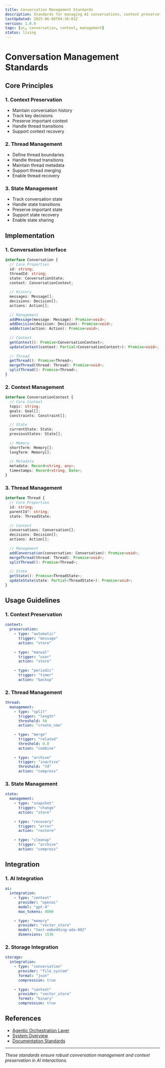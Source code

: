 ```yaml
---
title: Conversation Management Standards
description: Standards for managing AI conversations, context preservation, and thread management in the CLARITY_ENGINE system.
lastUpdated: 2025-06-08T04:36:01Z
version: 1.0.0
tags: [ai, conversation, context, management]
status: living
---
```


# Conversation Management Standards

## Core Principles

### 1. Context Preservation
- Maintain conversation history
- Track key decisions
- Preserve important context
- Handle thread transitions
- Support context recovery

### 2. Thread Management
- Define thread boundaries
- Handle thread transitions
- Maintain thread metadata
- Support thread merging
- Enable thread recovery

### 3. State Management
- Track conversation state
- Handle state transitions
- Preserve important state
- Support state recovery
- Enable state sharing

## Implementation

### 1. Conversation Interface
```typescript
interface Conversation {
  // Core Properties
  id: string;
  threadId: string;
  state: ConversationState;
  context: ConversationContext;
  
  // History
  messages: Message[];
  decisions: Decision[];
  actions: Action[];
  
  // Management
  addMessage(message: Message): Promise<void>;
  addDecision(decision: Decision): Promise<void>;
  addAction(action: Action): Promise<void>;
  
  // Context
  getContext(): Promise<ConversationContext>;
  updateContext(context: Partial<ConversationContext>): Promise<void>;
  
  // Thread
  getThread(): Promise<Thread>;
  mergeThread(thread: Thread): Promise<void>;
  splitThread(): Promise<Thread>;
}
```

### 2. Context Management
```typescript
interface ConversationContext {
  // Core Context
  topic: string;
  goals: Goal[];
  constraints: Constraint[];
  
  // State
  currentState: State;
  previousStates: State[];
  
  // Memory
  shortTerm: Memory[];
  longTerm: Memory[];
  
  // Metadata
  metadata: Record<string, any>;
  timestamps: Record<string, Date>;
}
```

### 3. Thread Management
```typescript
interface Thread {
  // Core Properties
  id: string;
  parentId?: string;
  state: ThreadState;
  
  // Content
  conversations: Conversation[];
  decisions: Decision[];
  actions: Action[];
  
  // Management
  addConversation(conversation: Conversation): Promise<void>;
  mergeThread(thread: Thread): Promise<void>;
  splitThread(): Promise<Thread>;
  
  // State
  getState(): Promise<ThreadState>;
  updateState(state: Partial<ThreadState>): Promise<void>;
}
```

## Usage Guidelines

### 1. Context Preservation
```yaml
context:
  preservation:
    - type: "automatic"
      trigger: "message"
      action: "store"
    
    - type: "manual"
      trigger: "user"
      action: "store"
    
    - type: "periodic"
      trigger: "timer"
      action: "backup"
```

### 2. Thread Management
```yaml
thread:
  management:
    - type: "split"
      trigger: "length"
      threshold: 50
      action: "create_new"
    
    - type: "merge"
      trigger: "related"
      threshold: 0.8
      action: "combine"
    
    - type: "archive"
      trigger: "inactive"
      threshold: "7d"
      action: "compress"
```

### 3. State Management
```yaml
state:
  management:
    - type: "snapshot"
      trigger: "change"
      action: "store"
    
    - type: "recovery"
      trigger: "error"
      action: "restore"
    
    - type: "cleanup"
      trigger: "archive"
      action: "compress"
```

## Integration

### 1. AI Integration
```yaml
ai:
  integration:
    - type: "context"
      provider: "openai"
      model: "gpt-4"
      max_tokens: 4000
    
    - type: "memory"
      provider: "vector_store"
      model: "text-embedding-ada-002"
      dimensions: 1536
```

### 2. Storage Integration
```yaml
storage:
  integration:
    - type: "conversation"
      provider: "file_system"
      format: "json"
      compression: true
    
    - type: "context"
      provider: "vector_store"
      format: "binary"
      compression: true
```

## References

- [Agentic Orchestration Layer](../architecture/agentic-orchestration.md)
- [System Overview](../architecture/system-overview.md)
- [Documentation Standards](./documentation-standards.md)

---

*These standards ensure robust conversation management and context preservation in AI interactions.* 